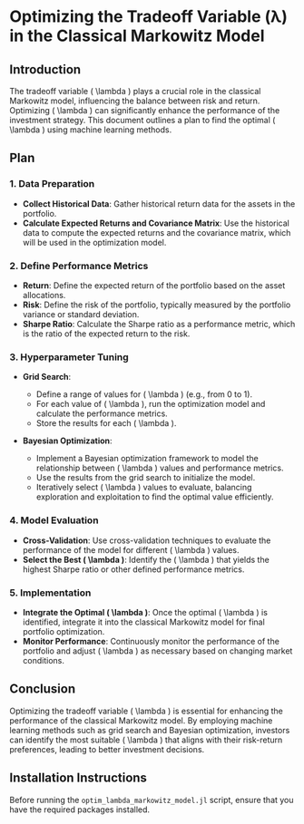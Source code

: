# Optimizing the Tradeoff Variable (λ) in the Classical Markowitz Model

## Introduction
The tradeoff variable \( \lambda \) plays a crucial role in the classical Markowitz model, influencing the balance between risk and return. Optimizing \( \lambda \) can significantly enhance the performance of the investment strategy. This document outlines a plan to find the optimal \( \lambda \) using machine learning methods.

## Plan

### 1. Data Preparation
- **Collect Historical Data**: Gather historical return data for the assets in the portfolio.
- **Calculate Expected Returns and Covariance Matrix**: Use the historical data to compute the expected returns and the covariance matrix, which will be used in the optimization model.

### 2. Define Performance Metrics
- **Return**: Define the expected return of the portfolio based on the asset allocations.
- **Risk**: Define the risk of the portfolio, typically measured by the portfolio variance or standard deviation.
- **Sharpe Ratio**: Calculate the Sharpe ratio as a performance metric, which is the ratio of the expected return to the risk.

### 3. Hyperparameter Tuning
- **Grid Search**: 
  - Define a range of values for \( \lambda \) (e.g., from 0 to 1).
  - For each value of \( \lambda \), run the optimization model and calculate the performance metrics.
  - Store the results for each \( \lambda \).

- **Bayesian Optimization**:
  - Implement a Bayesian optimization framework to model the relationship between \( \lambda \) values and performance metrics.
  - Use the results from the grid search to initialize the model.
  - Iteratively select \( \lambda \) values to evaluate, balancing exploration and exploitation to find the optimal value efficiently.

### 4. Model Evaluation
- **Cross-Validation**: Use cross-validation techniques to evaluate the performance of the model for different \( \lambda \) values.
- **Select the Best \( \lambda \)**: Identify the \( \lambda \) that yields the highest Sharpe ratio or other defined performance metrics.

### 5. Implementation
- **Integrate the Optimal \( \lambda \)**: Once the optimal \( \lambda \) is identified, integrate it into the classical Markowitz model for final portfolio optimization.
- **Monitor Performance**: Continuously monitor the performance of the portfolio and adjust \( \lambda \) as necessary based on changing market conditions.

## Conclusion
Optimizing the tradeoff variable \( \lambda \) is essential for enhancing the performance of the classical Markowitz model. By employing machine learning methods such as grid search and Bayesian optimization, investors can identify the most suitable \( \lambda \) that aligns with their risk-return preferences, leading to better investment decisions.
## Installation Instructions
Before running the `optim_lambda_markowitz_model.jl` script, ensure that you have the required packages installed.
